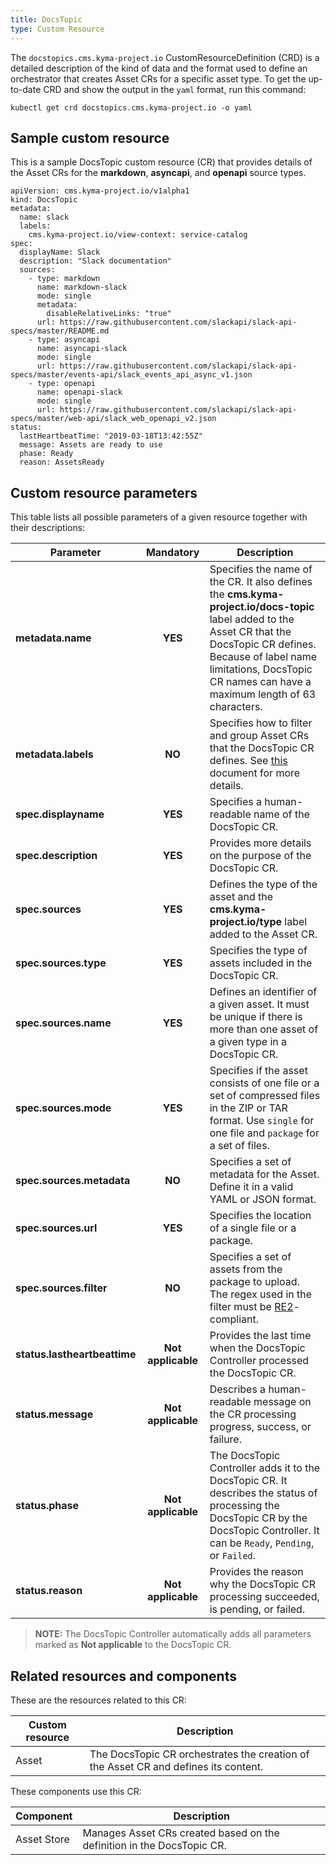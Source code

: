 ```yaml
---
title: DocsTopic
type: Custom Resource
---
```


The `docstopics.cms.kyma-project.io` CustomResourceDefinition (CRD) is a detailed description of the kind of data and the format used to define an orchestrator that creates Asset CRs for a specific asset type. To get the up-to-date CRD and show the output in the `yaml` format, run this command:

```
kubectl get crd docstopics.cms.kyma-project.io -o yaml
```

## Sample custom resource

This is a sample DocsTopic custom resource (CR) that provides details of the Asset CRs for the **markdown**, **asyncapi**, and **openapi** source types.

```
apiVersion: cms.kyma-project.io/v1alpha1
kind: DocsTopic
metadata:
  name: slack
  labels:
    cms.kyma-project.io/view-context: service-catalog
spec:
  displayName: Slack
  description: "Slack documentation"
  sources:
    - type: markdown
      name: markdown-slack
      mode: single
      metadata:
        disableRelativeLinks: "true"
      url: https://raw.githubusercontent.com/slackapi/slack-api-specs/master/README.md
    - type: asyncapi
      name: asyncapi-slack
      mode: single
      url: https://raw.githubusercontent.com/slackapi/slack-api-specs/master/events-api/slack_events_api_async_v1.json
    - type: openapi
      name: openapi-slack
      mode: single
      url: https://raw.githubusercontent.com/slackapi/slack-api-specs/master/web-api/slack_web_openapi_v2.json
status:
  lastHeartbeatTime: "2019-03-18T13:42:55Z"
  message: Assets are ready to use
  phase: Ready
  reason: AssetsReady
```

## Custom resource parameters

This table lists all possible parameters of a given resource together with their descriptions:


| Parameter   |      Mandatory      |  Description |
|----------|:-------------:|------|
| **metadata.name** |    **YES**   | Specifies the name of the CR. It also defines the **cms.kyma-project.io/docs-topic** label added to the Asset CR that the DocsTopic CR defines. Because of label name limitations, DocsTopic CR names can have a maximum length of 63 characters. |
| **metadata.labels** |    **NO**   | Specifies how to filter and group Asset CRs that the DocsTopic CR defines. See [this](#details-headless-cms-in-console) document for more details. |
| **spec.displayname** |    **YES**   | Specifies a human-readable name of the DocsTopic CR. |
| **spec.description** |    **YES**   | Provides more details on the purpose of the DocsTopic CR. |
| **spec.sources** |    **YES**   | Defines the type of the asset and the **cms.kyma-project.io/type** label added to the Asset CR.  |
| **spec.sources.type** |    **YES**   | Specifies the type of assets included in the DocsTopic CR. |
| **spec.sources.name** |    **YES**   | Defines an identifier of a given asset. It must be unique if there is more than one asset of a given type in a DocsTopic CR. |
| **spec.sources.mode** |    **YES**   | Specifies if the asset consists of one file or a set of compressed files in the ZIP or TAR format. Use `single` for one file and `package` for a set of files.  |
| **spec.sources.metadata** |    **NO**   | Specifies a set of metadata for the Asset. Define it in a valid YAML or JSON format. |
| **spec.sources.url** |    **YES**   | Specifies the location of a single file or a package. |
| **spec.sources.filter** |    **NO**   | Specifies a set of assets from the package to upload. The regex used in the filter must be [RE2](https://golang.org/s/re2syntax)-compliant. |
| **status.lastheartbeattime** |    **Not applicable**   | Provides the last time when the DocsTopic Controller processed the DocsTopic CR. |
| **status.message** |    **Not applicable**   | Describes a human-readable message on the CR processing progress, success, or failure. |
| **status.phase** |    **Not applicable**   | The DocsTopic Controller adds it to the DocsTopic CR. It describes the status of processing the DocsTopic CR by the DocsTopic Controller. It can be `Ready`, `Pending`, or `Failed`. |
| **status.reason** |    **Not applicable**   | Provides the reason why the DocsTopic CR processing succeeded, is pending, or failed.  |

> **NOTE:** The DocsTopic Controller automatically adds all parameters marked as **Not applicable** to the DocsTopic CR.

## Related resources and components

These are the resources related to this CR:

| Custom resource |   Description |
|----------|------|
| Asset |  The DocsTopic CR orchestrates the creation of the Asset CR and defines its content. |

These components use this CR:

| Component   |   Description |
|----------|------|
| Asset Store | Manages Asset CRs created based on the definition in the DocsTopic CR. |
